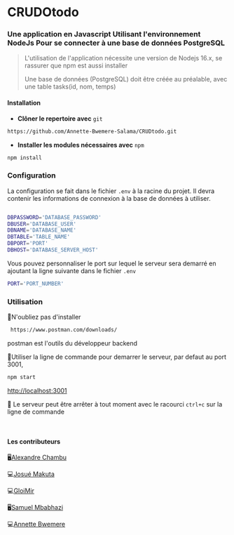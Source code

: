 # CRUDOtodo

### Une application en Javascript Utilisant l'environnement <br> NodeJs Pour se connecter à une base de données PostgreSQL


> L'utilisation de l'application nécessite une version de Nodejs 16.x, se rassurer que npm est aussi installer
>
> Une base de données (PostgreSQL) doit être créée au préalable, avec une table tasks(id, nom, temps)

<h4>Installation</h4>


* __Clôner le repertoire avec__ ```git```


```bash
https://github.com/Annette-Bwemere-Salama/CRUDtodo.git
```

* __Installer les modules nécessaires avec__ ```npm```

```bash
npm install
```
### Configuration

La configuration se fait dans le fichier ```.env``` à la racine du projet. Il devra contenir les informations de connexion à la base de données à utiliser.

```bash

DBPASSWORD='DATABASE_PASSWORD'
DBUSER='DATABASE_USER'
DBNAME='DATABASE_NAME'
DBTABLE='TABLE_NAME'
DBPORT='PORT'
DBHOST='DATABASE_SERVER_HOST'
```

Vous pouvez personnaliser le port sur lequel le serveur sera demarré en ajoutant la ligne suivante dans le fichier ```.env```

```bash
PORT='PORT_NUMBER'
```


<h3>Utilisation</h3>


🌟N'oubliez pas d'installer 
```bash
 https://www.postman.com/downloads/
```
postman est l'outils du développeur backend

🌟Utiliser la ligne de commande pour demarrer le serveur, par defaut au port 3001,

```bash
npm start
```


[http://localhost:3001](http://localhost:3001 "Ouvrir")

🛑 Le serveur peut être arrêter à tout moment avec le racourci ```ctrl+c``` sur la ligne de commande

<br>

#### Les contributeurs


🖥️[Alexandre Chambu](https://github.com/lexnotor)

💻[Josué Makuta](https://github.com/JoMakuta)

💻[GloiMir](https://github.com/GloiMir)

🖥️[Samuel Mbabhazi](https://github.com/samuelmbabhazi)

💻[Annette Bwemere](https://github.com/Annette-Bwemere-Salama)
